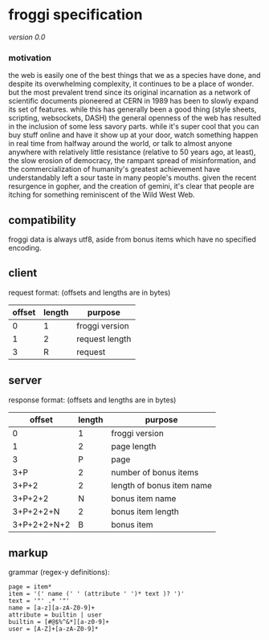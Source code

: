 # froggi specification

*version 0.0*

### motivation

the web is easily one of the best things that we as a species have done, and
despite its overwhelming complexity, it continues to be a place of wonder. but
the most prevalent trend since its original incarnation as a network of
scientific documents pioneered at CERN in 1989 has been to slowly expand its
set of features. while this has generally been a good thing (style sheets,
scripting, websockets, DASH) the general openness of the web has resulted in
the inclusion of some less savory parts. while it's super cool that you can buy
stuff online and have it show up at your door, watch something happen in real
time from halfway around the world, or talk to almost anyone anywhere with
relatively little resistance (relative to 50 years ago, at least), the slow
erosion of democracy, the rampant spread of misinformation, and the commercialization
of humanity's greatest achievement have understandably left a sour taste in
many people's mouths. given the recent resurgence in gopher, and the creation
of gemini, it's clear that people are itching for something reminiscent of the
Wild West Web.

## compatibility

froggi data is always utf8, aside from bonus items which have no specified encoding.

## client

request format: (offsets and lengths are in bytes)

|offset|length|purpose|
|-|-|-|
|0|1|froggi version|
|1|2|request length|
|3|R|request|

## server

response format: (offsets and lengths are in bytes)

|offset|length|purpose|
|-|-|-|
|0|1|froggi version|
|1|2|page length|
|3|P|page|
|3+P|2|number of bonus items|
|3+P+2|2|length of bonus item name|
|3+P+2+2|N|bonus item name|
|3+P+2+2+N|2|bonus item length|
|3+P+2+2+N+2|B|bonus item|

## markup

grammar (regex-y definitions):

```
page = item*
item = '(' name (' ' (attribute ' ')* text )? ')'
text = '"' .* '"'
name = [a-z][a-zA-Z0-9]+
attribute = builtin | user
builtin = [#@$%^&*][a-z0-9]+
user = [A-Z]+[a-zA-Z0-9]*
```

